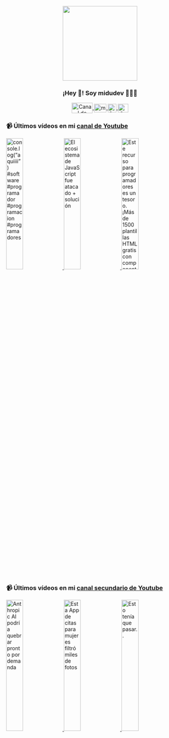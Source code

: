 <p align="center" width="300">
   <img align="center" width="200" src="https://user-images.githubusercontent.com/1561955/106762302-fda9de00-6635-11eb-99be-3ef744e60c0e.png" />
   <h3 align="center">¡Hey 👋! Soy midudev 👨🏻‍💻</h3>
</p>

<p align="center">
   <a href="https://twitch.tv/midudev" target="blank">
    <img align="center" src="https://upload.wikimedia.org/wikipedia/commons/c/ce/Twitch_logo_2019.svg" alt="Canal de Twitch de midudev" height="28px" width="56px" />
  </a>
  <span style="width: 8px;"> </span>
   <a href="https://youtube.com/midudev" target="blank">
    <img align="center" src="https://upload.wikimedia.org/wikipedia/commons/0/09/YouTube_full-color_icon_%282017%29.svg" alt="midudev" height="23px" width="33px" />
  </a>
  <span style="width: 8px;"> </span>
  <a href="https://instagram.com/midu.dev" target="blank">
    <img align="center" src="https://upload.wikimedia.org/wikipedia/commons/e/e7/Instagram_logo_2016.svg" alt="Canal de Instagram de midu.dev" height="23px" width="23px" />
  </a>
  <span style="width: 8px;"> </span>
  <a href="https://twitter.com/midudev" target="blank">
    <img align="center" src="https://upload.wikimedia.org/wikipedia/commons/thumb/6/6f/Logo_of_Twitter.svg/2491px-Logo_of_Twitter.svg.png" alt="Canal de Twitter de midudev" height="23px" width="28px" />
  </a>
</p>

### 📹 Últimos vídeos en mi [canal de Youtube](https://youtube.com/midudev?sub_confirmation=1)

<a href='https://youtu.be/QkEojOByHyk' target='_blank'>
  <img width='30%' src='https://img.youtube.com/vi/QkEojOByHyk/mqdefault.jpg' alt='console.log(“aquiiii”)  #software #programador #programacion #programadores' />
</a>
<a href='https://youtu.be/Ao_zPIfaNPY' target='_blank'>
  <img width='30%' src='https://img.youtube.com/vi/Ao_zPIfaNPY/mqdefault.jpg' alt='El ecosistema de JavaScript fue atacado + solución' />
</a>
<a href='https://youtu.be/fn9CXFRK6Fc' target='_blank'>
  <img width='30%' src='https://img.youtube.com/vi/fn9CXFRK6Fc/mqdefault.jpg' alt='Este recurso para programadores es un tesoro.  ¡Más de 1500 plantillas HTML gratis con componentes d' />
</a>

### 📹 Últimos vídeos en mi [canal secundario de Youtube](https://youtube.com/midulive?sub_confirmation=1)

<a href='https://youtu.be/Glns8xtF0Lw' target='_blank'>
  <img width='30%' src='https://img.youtube.com/vi/Glns8xtF0Lw/mqdefault.jpg' alt='Anthropic AI podría quebrar pronto por demanda' />
</a>
<a href='https://youtu.be/ItH7iFjJU3Y' target='_blank'>
  <img width='30%' src='https://img.youtube.com/vi/ItH7iFjJU3Y/mqdefault.jpg' alt='Esta App de citas para mujeres filtró miles de fotos' />
</a>
<a href='https://youtu.be/IwbyfPEB6pI' target='_blank'>
  <img width='30%' src='https://img.youtube.com/vi/IwbyfPEB6pI/mqdefault.jpg' alt='Esto tenía que pasar..' />
</a>